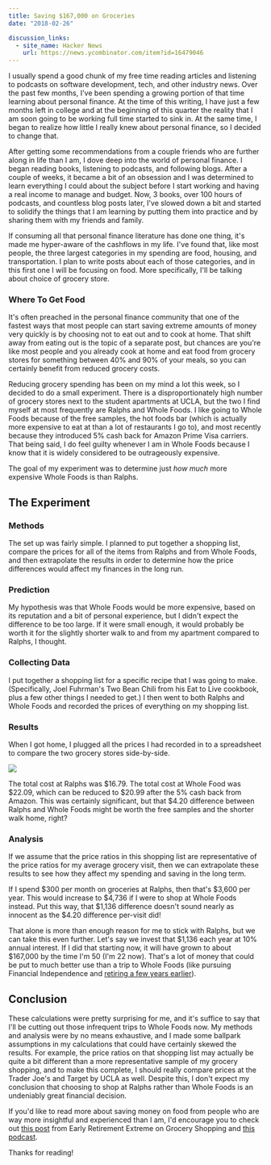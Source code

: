 ```yaml
---
title: Saving $167,000 on Groceries
date: "2018-02-26"

discussion_links:
  - site_name: Hacker News
    url: https://news.ycombinator.com/item?id=16479046
---
```


I usually spend a good chunk of my free time reading articles and listening to
podcasts on software development, tech, and other industry news.
Over the past few months, I've been spending a growing portion of that time
learning about personal finance.
At the time of this writing,
I have just a few months left in college and at the beginning of this quarter
the reality that I am soon going to be working full time started to sink in.
At the same time, I began to realize how little I really knew about personal
finance, so I decided to change that.

After getting some recommendations from a couple friends who are further along
in life than I am,
I dove deep into the world of personal finance.
I began reading books, listening to podcasts, and following blogs.
After a couple of weeks, it became a bit of an obsession and I was determined
to learn everything I could about the subject before I start working and having
a real income to manage and budget.
Now, 3 books, over 100 hours of podcasts, and countless blog posts later,
I've slowed down a bit and started to solidify the things that I am learning by
putting them into practice and by sharing them with my friends and family.

If consuming all that personal finance literature has done one thing,
it's made me hyper-aware of the cashflows in my life.
I've found that, like most people, the three largest categories in my spending
are food, housing, and transportation.
I plan to write posts about each of those categories,
and in this first one I will be focusing on food.
More specifically, I'll be talking about choice of grocery store.

### Where To Get Food
It's often preached in the personal finance community that one of the fastest
ways that most people can start saving extreme amounts of money very quickly is
by choosing not to eat out and to cook at home.
That shift away from eating out is the topic of a separate post,
but chances are you're like most people and you already cook at home and eat
food from grocery stores for something between 40% and 90% of your meals,
so you can certainly benefit from reduced grocery costs.

Reducing grocery spending has been on my mind a lot this week,
so I decided to do a small experiment.
There is a disproportionately high number of grocery stores next to the student
apartments at UCLA, but the two I find myself at most frequently are Ralphs
and Whole Foods.
I like going to Whole Foods because of the free samples,
the hot foods bar (which is actually more expensive to eat at than a lot of
restaurants I go to),
and most recently because they introduced 5% cash back for Amazon Prime Visa
carriers.
That being said, I do feel guilty whenever I am in Whole Foods because I know
that it is widely considered to be outrageously expensive.

The goal of my experiment was to determine just _how much_ more expensive
Whole Foods is than Ralphs.

## The Experiment

### Methods
The set up was fairly simple.
I planned to put together a shopping list,
compare the prices for all of the items from Ralphs and from Whole Foods,
and then extrapolate the results in order to determine how the price differences
would affect my finances in the long run.

### Prediction
My hypothesis was that Whole Foods would be more expensive,
based on its reputation and a bit of personal experience,
but I didn't expect the difference to be too large.
If it were small enough,
it would probably be worth it for the slightly shorter walk to and from my
apartment compared to Ralphs, I thought.

### Collecting Data
I put together a shopping list for a specific recipe that I was going to make.
(Specifically, Joel Fuhrman's Two Bean Chili from his Eat to Live cookbook,
plus a few other things I needed to get.)
I then went to both Ralphs and Whole Foods and recorded the prices of everything
on my shopping list.

### Results
When I got home, I plugged all the prices I had recorded in to a spreadsheet
to compare the two grocery stores side-by-side.

<img src="/grocery-prices/grocery-spreadsheet.png" class="img-fluid">

The total cost at Ralphs was $16.79.
The total cost at Whole Food was $22.09,
which can be reduced to $20.99 after the 5% cash back from Amazon.
This was certainly significant,
but that $4.20 difference between Ralphs and Whole Foods might be worth the free
samples and the shorter walk home, right?

### Analysis
If we assume that the price ratios in this shopping list are representative of
the price ratios for my average grocery visit,
then we can extrapolate these results to see how they affect my spending and
saving in the long term.

If I spend $300 per month on groceries at Ralphs,
then that's $3,600 per year.
This would increase to $4,736 if I were to shop at Whole Foods instead.
Put this way, that $1,136 difference doesn't sound nearly as innocent as the
$4.20 difference per-visit did!

That alone is more than enough reason for me to stick with Ralphs,
but we can take this even further.
Let's say we invest that $1,136 each year at 10% annual interest.
If I did that starting now, it will have grown to about $167,000 by the time
I'm 50 (I'm 22 now).
That's a lot of money that could be put to much better use than a trip to
Whole Foods (like pursuing Financial Independence and [retiring a few years
earlier](http://www.mrmoneymustache.com/2012/01/13/the-shockingly-simple-math-behind-early-retirement/)).

## Conclusion
These calculations were pretty surprising for me,
and it's suffice to say that I'll be cutting out those infrequent trips to
Whole Foods now.
My methods and analysis were by no means exhaustive,
and I made some ballpark assumptions in my calculations that could have
certainly skewed the results.
For example, the price ratios on that shopping list may actually be quite a bit
different than a more representative sample of my grocery shopping,
and to make this complete, I should really compare prices at the Trader Joe's
and Target by UCLA as well.
Despite this,
I don't expect my conclusion that choosing to shop at Ralphs rather than
Whole Foods is an undeniably great financial decision.

If you'd like to read more about saving money on food from people who are way
more insightful and experienced than I am, I'd encourage you to check out
[this post](http://earlyretirementextreme.com/day-3-grocery-shopping.html)
from Early Retirement Extreme on Grocery Shopping and
[this podcast](https://www.choosefi.com/007-america-fat-broke/).

Thanks for reading!
